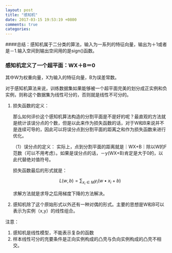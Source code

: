 ```yaml
---
layout: post
title: "感知机"
date: 2017-03-15 19:53:19 +0800
comments: true
categories: 
---
```


<script type="text/javascript" src="http://cdn.mathjax.org/mathjax/latest/MathJax.js?config=TeX-MML-AM_CHTML"></script>

####总结：感知机属于二分类的算法，输入为一系列的特征向量，输出为＋1或者是－1.输入空间到输出空间用的是sign()函数。
### 感知机定义了一个超平面：WX＋B＝0
其中W为权重向量，X为输入的特征向量，B为误差常数。

对于感知机算法来说，训练数据集如果能够被一个超平面完美的划分成正实例和负实例，则称这个数据集为线性可分的，否则就是线性不可分的。

1. 损失函数的定义：

    那么如何评价这个感知机算法构造的分割平面是不是好的呢？最直观的方法就是统计该误分点的个数，但是以此来作为损失函数的话，对于W和B来说并不是连续可导的，因此可以将误分点到分割平面的距离之和作为损失函数来进行优化。
    
    （1）误分点的定义：
        实际上，点到分割平面的距离就是｜WX+B｜除以W的F范数（可以不用考虑）。如果是误分点的话，－y(WX+B)肯定是大于0的，以此代替绝对值符号。
        
    损失函数最后的形式就是：
    
    $$L(w,b)=\sum_{x_i \in M}y_i(w \bullet x_i+b)$$
   
   
    
    求解方法就是求导之后用梯度下降的方法解决。
    
2. 感知机除了这个原始形式以外还有一种对偶的形式。主要的思想是W和B可以表示为实例（x,y）的线性组合。

注意：

1. 感知机是线性模型，不能表示复杂的函数
2. 样本线性可分的充要条件是正向实例构成的凸壳与负向实例构成的凸壳不相交。


    
    

